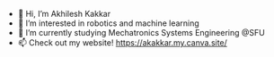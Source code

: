 - 👋 Hi, I’m Akhilesh Kakkar
- 👀 I’m interested in robotics and machine learning 
- 🌱 I’m currently studying Mechatronics Systems Engineering @SFU
- 📫 Check out my website! https://akakkar.my.canva.site/


<!---
gannalouis/gannalouis is a ✨ special ✨ repository because its `README.md` (this file) appears on your GitHub profile.
You can click the Preview link to take a look at your changes.
--->

